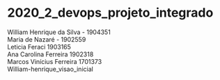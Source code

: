 # 2020_2_devops_projeto_integrado

William Henrique da Silva - 1904351<br/>
Maria de Nazaré - 1902559<br/>
Leticia Feraci 1903165<br/>
Ana Carolina Ferreira 1902318<br/>
Marcos Vinícius Ferreira 1701373<br/>
William-henrique_visao_inicial

